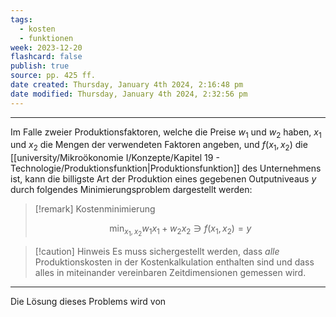 ```yaml
---
tags:
  - kosten
  - funktionen
week: 2023-12-20
flashcard: false
publish: true
source: pp. 425 ff.
date created: Thursday, January 4th 2024, 2:16:48 pm
date modified: Thursday, January 4th 2024, 2:32:56 pm
---
```

***

Im Falle zweier Produktionsfaktoren, welche die Preise $w_{1}$ und $w_{2}$ haben, $x_{1}$ und $x_{2}$ die Mengen der verwendeten Faktoren angeben, und $f(x_{1},x_{2})$ die [[university/Mikroökonomie I/Konzepte/Kapitel 19 - Technologie/Produktionsfunktion|Produktionsfunktion]] des Unternehmens ist, kann die billigste Art der Produktion eines gegebenen Outputniveaus $y$ durch folgendes Minimierungsproblem dargestellt werden:

> [!remark] Kostenminimierung
>
> $$
> \min_{x_{1},x_{2}} w_{1}x_{1} + w_{2}x_{2} \ni f(x_{1},x_{2}) = y
> $$

> [!caution] Hinweis 
> Es muss sichergestellt werden, dass *alle* Produktionskosten in der Kostenkalkulation enthalten sind und dass alles in miteinander vereinbaren Zeitdimensionen gemessen wird.

***

Die Lösung dieses Problems wird von 